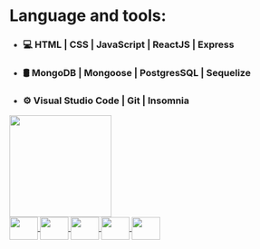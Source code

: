 # Language and tools:
- ### 💻 HTML | CSS | JavaScript | ReactJS | Express
- ### 🛢 MongoDB | Mongoose | PostgresSQL | Sequelize
- ### ⚙️ Visual Studio Code | Git | Insomnia

<div>
  <a href="https://github.com/Amir258"/>
  <img height="180" src="https://github-readme-stats.vercel.app/api?username=Amir258&show_icons=true&theme=dark&include_all_commits=true"/>
</div>
<img align="center" alt="" height="40" width="50" src="https://cdn.jsdelivr.net/gh/devicons/devicon/icons/javascript/javascript-original.svg"/>
<img align="center" alt="" height="40" width="50" src="https://cdn.jsdelivr.net/gh/devicons/devicon/icons/nodejs/nodejs-original.svg"/>
<img align="center" alt="" height="40" width="50" src="https://cdn.jsdelivr.net/gh/devicons/devicon/icons/react/react-original.svg"/>
<img align="center" alt="" height="40" width="50" src="https://cdn.jsdelivr.net/gh/devicons/devicon/icons/html5/html5-original.svg"/>
<img align="center" alt="" height="40" width="50" src="https://cdn.jsdelivr.net/gh/devicons/devicon/icons/css3/css3-original.svg"/>


